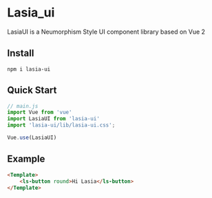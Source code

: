 # Lasia_ui

LasiaUI is a Neumorphism Style UI component library based on Vue 2

## Install

```shell
npm i lasia-ui
```

## Quick Start

```javaScript
// main.js
import Vue from 'vue'
import LasiaUI from 'lasia-ui'
import 'lasia-ui/lib/lasia-ui.css';

Vue.use(LasiaUI)
```

## Example

```Html
<Template>
    <ls-button round>Hi Lasia</ls-button>
</Template>
```

